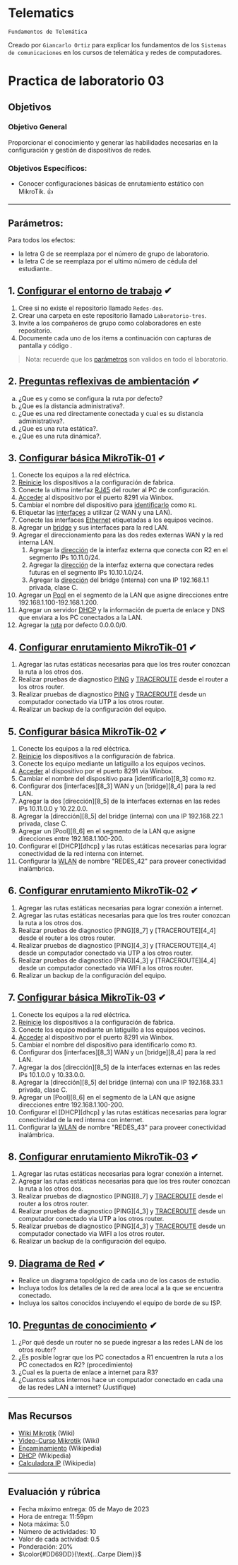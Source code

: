 # Telematics
<p><code>Fundamentos de Telemática</code></p>
<p>Creado por <code>Giancarlo Ortiz</code> para explicar los fundamentos de los <code>Sistemas de comunicaciones</code> en los cursos de telemática y redes de computadores.</p>

# Practica de laboratorio 03

## Objetivos 

### Objetivo General
Proporcionar el conocimiento y generar las habilidades necesarias en la configuración y gestión de dispositivos de redes.

### Objetivos Específicos:
- Conocer configuraciones básicas de enrutamiento estático con MikroTik. :+1:

---

## Parámetros:
Para todos los efectos:
* la letra G  de se reemplaza por el número de grupo de laboratorio.
* la letra C  de se reemplaza por el ultimo número de cédula del estudiante..


## 1. [Configurar el entorno de trabajo](#) ✔
1. Cree si no existe el repositorio llamado <code>Redes-dos</code>.
1. Crear una carpeta en este repositorio llamado <code>Laboratorio-tres</code>.
1. Invite a los compañeros de grupo como colaboradores en este repositorio.
1. Documente cada uno de los items a continuación con capturas de pantalla y código .

>Nota: recuerde que los [parámetros](#parámetros) son validos en todo el laboratorio.

## 2. [Preguntas reflexivas de ambientación](#) ✔

<ol type="a">
<li>¿Que es y como se configura la ruta por defecto?</li>
<li>¿Que es la distancia administrativa?.</li>
<li>¿Que es una red directamente conectada y cual es su distancia administrativa?.</li>
<li>¿Que es una ruta estática?.</li>
<li>¿Que es una ruta dinámica?.</li>
</ol>

## 3. [Configurar básica MikroTik-01](#) ✔
1. Conecte los equipos a la red eléctrica.
1. [Reinicie][3_1] los dispositivos a la configuración de fabrica.
1. Conecte la ultima interfaz [RJ45][rj45] del router al PC de configuración.
1. [Acceder][3_2] al dispositivo por el puerto 8291 via Winbox.
1. Cambiar el nombre del dispositivo para [identificarlo][3_3] como <code>R1</code>.
1. Etiquetar las [interfaces][3_4] a utilizar (2 WAN y una LAN).
1. Conecte las interfaces [Ethernet][3_5] etiquetadas a los equipos vecinos.
1. Agregar un [bridge][3_6] y sus interfaces para la red LAN.
1. Agregar el direccionamiento para las dos redes externas WAN y la red interna LAN.
    1. Agregar la [dirección][5_1] de la interfaz externa que conecta con R2 en el segmento IPs 10.11.0/24.
    1. Agregar la [dirección][5_1] de la interfaz externa que conectara redes futuras en el segmento IPs 10.10.1.0/24.
    1. Agregar la [dirección][5_1] del bridge (interna) con una IP 192.168.1.1 privada, clase C.
1. Agregar un [Pool][5_2] en el segmento de la LAN que asigne direcciones entre 192.168.1.100-192.168.1.200.
1. Agregar un servidor [DHCP][5_3] y la información de puerta de enlace y DNS que enviara a los PC conectados a la LAN. 
1. Agregar la [ruta][5_4] por defecto 0.0.0.0/0.

## 4. [Configurar enrutamiento MikroTik-01](#) ✔
1. Agregar las rutas estáticas necesarias para que los tres router conozcan la ruta a los otros dos.
1. Realizar pruebas de diagnostico [PING][8_1] y [TRACEROUTE][8_2] desde el router a los otros router.
1. Realizar pruebas de diagnostico [PING][ping] y [TRACEROUTE][tracert] desde un computador conectado via UTP a los otros router.
1. Realizar un backup de la configuración del equipo.

## 5. [Configurar básica MikroTik-02](#) ✔
1. Conecte los equipos a la red eléctrica.
1. [Reinicie][8_1] los dispositivos a la configuración de fabrica.
1. Conecte los equipo mediante un latiguillo a los equipos vecinos.
1. [Acceder][8_2] al dispositivo por el puerto 8291 via Winbox.
1. Cambiar el nombre del dispositivo para [identificarlo][8_3] como <code>R2</code>.
1. Configurar dos [interfaces][8_3] WAN y un [bridge][8_4] para la red LAN.
1. Agregar la dos [dirección][8_5] de la interfaces externas en las redes IPs 10.11.0.0 y 10.22.0.0.
1. Agregar la [dirección][8_5] del bridge (interna) con una IP 192.168.22.1 privada, clase C.
1. Agregar un [Pool][8_6] en el segmento de la LAN que asigne direcciones entre 192.168.1.100-200.
1. Configurar el [DHCP][dhcp] y las rutas estáticas necesarias para lograr conectividad de la red interna con internet.
1. Configurar la [WLAN][wlan] de nombre "REDES_42" para proveer conectividad inalámbrica.

## 6. [Configurar enrutamiento MikroTik-02](#) ✔
1. Agregar las rutas estáticas necesarias para lograr conexión a internet.
1. Agregar las rutas estáticas necesarias para que los tres router conozcan la ruta a los otros dos.
1. Realizar pruebas de diagnostico [PING][8_7] y [TRACEROUTE][4_4] desde el router a los otros router.
1. Realizar pruebas de diagnostico [PING][4_3] y [TRACEROUTE][4_4] desde un computador conectado via UTP a los otros router.
1. Realizar pruebas de diagnostico [PING][4_3] y [TRACEROUTE][4_4] desde un computador conectado via WIFI a los otros router.
1. Realizar un backup de la configuración del equipo.

## 7. [Configurar básica MikroTik-03](#) ✔
1. Conecte los equipos a la red eléctrica.
1. [Reinicie][8_1] los dispositivos a la configuración de fabrica.
1. Conecte los equipo mediante un latiguillo a los equipos vecinos.
1. [Acceder][8_2] al dispositivo por el puerto 8291 via Winbox.
1. Cambiar el nombre del dispositivo para identificarlo como <code>R3</code>.
1. Configurar dos [interfaces][8_3] WAN y un [bridge][8_4] para la red LAN.
1. Agregar la dos [dirección][8_5] de la interfaces externas en las redes IPs 10.1.0.0 y 10.33.0.0.
1. Agregar la [dirección][8_5] del bridge (interna) con una IP 192.168.33.1 privada, clase C.
1. Agregar un [Pool][8_6] en el segmento de la LAN que asigne direcciones entre 192.168.1.100-200.
1. Configurar el [DHCP][dhcp] y las rutas estáticas necesarias para lograr conectividad de la red interna con internet.
1. Configurar la [WLAN][wlan] de nombre "REDES_43" para proveer conectividad inalámbrica.

## 8. [Configurar enrutamiento MikroTik-03](#) ✔
1. Agregar las rutas estáticas necesarias para lograr conexión a internet.
1. Agregar las rutas estáticas necesarias para que los tres router conozcan la ruta a los otros dos.
1. Realizar pruebas de diagnostico [PING][8_7] y [TRACEROUTE][tracert] desde el router a los otros router.
1. Realizar pruebas de diagnostico [PING][4_3] y [TRACEROUTE][tracert] desde un computador conectado via UTP a los otros router.
1. Realizar pruebas de diagnostico [PING][4_3] y [TRACEROUTE][tracert] desde un computador conectado via WIFI a los otros router.
1. Realizar un backup de la configuración del equipo.

## 9. [Diagrama de Red](#) ✔
- Realice un diagrama topológico de cada uno de los casos de estudio.
- Incluya todos los detalles de la red de area local a la que se encuentra conectado.
- Incluya los saltos conocidos incluyendo el equipo de borde de su ISP.

## 10. [Preguntas de conocimiento](#) ✔
1. ¿Por qué desde un router no se puede ingresar a las redes LAN de los otros router?
1. ¿Es posible lograr que los PC conectados a R1 encuentren la ruta a los PC conectados en R2? (procedimiento)
1. ¿Cual es la puerta de enlace a internet para R3?
1. ¿Cuantos saltos internos hace un computador conectado en cada una de las redes LAN a internet? (Justifique)

[rj45]:https://es.wikipedia.org/wiki/RJ-45
[wlan]:https://es.wikipedia.org/wiki/Red_de_%C3%A1rea_local_inal%C3%A1mbrica
[ping]:https://learn.microsoft.com/en-us/windows-server/administration/windows-commands/ping
[tracert]:https://learn.microsoft.com/en-us/windows-server/administration/windows-commands/tracert

[3_1]:https://wiki.mikrotik.com/wiki/Manual:Reset
[3_2]:https://wiki.mikrotik.com/wiki/Manual:Winbox
[3_3]:https://wiki.mikrotik.com/wiki/Manual:System/identity
[3_4]:https://wiki.mikrotik.com/wiki/Manual:Interface
[3_5]:https://wiki.mikrotik.com/wiki/Manual:Interface/Ethernet
[3_6]:https://wiki.mikrotik.com/wiki/Manual:Interface/Bridge

[5_1]:https://wiki.mikrotik.com/wiki/Manual:IP/Address
[5_2]:https://wiki.mikrotik.com/wiki/Manual:IP/Pools
[5_3]:https://wiki.mikrotik.com/wiki/Manual:IP/DHCP_Server
[5_4]:https://wiki.mikrotik.com/wiki/Manual:IP/Route

[8_1]:https://wiki.mikrotik.com/wiki/Manual:Tools/Ping
[8_2]:https://wiki.mikrotik.com/wiki/Manual:Troubleshooting_tools
---
## Mas Recursos
- [Wiki Mikrotik](https://wiki.mikrotik.com/wiki/Main_Page) (Wiki)
- [Video-Curso Mikrotik](https://www.youtube.com/watch?v=SLAPzl-LSc0&list=PLf0g2cV4iCkH19_UhaVt0vDn1f9ObumjF) (Wiki)
- [Encaminamiento](https://es.wikipedia.org/wiki/Encaminamiento) (Wikipedia)
- [DHCP](https://es.wikipedia.org/wiki/Protocolo_de_configuraci%C3%B3n_din%C3%A1mica_de_host) (Wikipedia)
- [Calculadora IP](https://www.calculator.net/ip-subnet-calculator.html) (Wikipedia)

---
## Evaluación y rúbrica
- Fecha máximo entrega: 05 de Mayo de 2023
- Hora de entrega: 11:59pm	
- Nota máxima: 5.0 
- Número de actividades: 10
- Valor de cada actividad: 0.5
- Ponderación: 20%
- $\color{#DD69DD}{\text{...Carpe Diem}}$